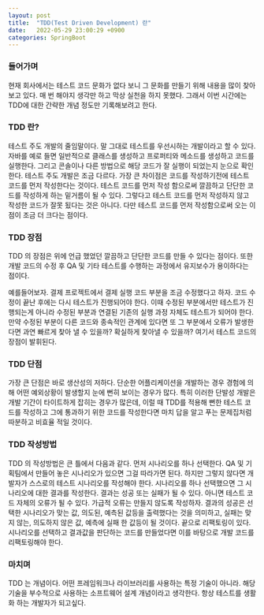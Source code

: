 ```yaml
---
layout: post
title:  "TDD(Test Driven Development) 란"
date:   2022-05-29 23:00:29 +0900
categories: SpringBoot
---
```


### 들어가며
현재 회사에서는 테스트 코드 문화가 없다 보니 그 문화를 만들기 위해 내용을 많이 찾아보고 있다.
매 번 해야지 생각만 하고 막상 실천을 하지 못했다. 그래서 이번 시간에는 TDD에 대한 간략한 개념 정도만
기록해보려고 한다.

### TDD 란?
테스트 주도 개발의 줄임말이다. 말 그대로 테스트를 우선시하는 개발이라고 할 수 있다.
자바를 예로 들면 일반적으로 클래스를 생성하고 프로퍼티와 메소드를 생성하고 코드를 실행한다.
그리고 콘솔이나 다른 방법으로 해당 코드가 잘 실행이 되었는지 눈으로 확인한다. 테스트 주도 개발은
조금 다르다. 가장 큰 차이점은 코드를 작성하기전에 테스트 코드를 먼저 작성한다는 것이다.
테스트 코드를 먼저 작성 함으로써 깔끔하고 단단한 코드를 작성하게 하는 밑거름이 될 수 있다.
그렇다고 테스트 코드를 먼저 작성하지 않고 작성한 코드가 잘못 됬다는 것은 아니다. 다만 
테스트 코드를 먼저 작성함으로써 오는 이점이 조금 더 크다는 점이다.

### TDD 장점
TDD 의 장점은 위에 언급 했었던 깔끔하고 단단한 코드를 만들 수 있다는 점이다. 또한 개발 코드의 수정 후 QA 및 기타 테스트를 수행하는 과정에서 유지보수가 용이하다는 점이다.

예를들어보자. 결제 프로젝트에서 결제 실행 코드 부분을 조금 수정했다고 하자. 
코드 수정이 끝난 후에는 다시 테스트가 진행되어야 한다. 
이때 수정된 부분에서만 테스트가 진행되는게 아니라 수정된 부분과 연결된 기존의 실행 과정 자체도 테스트가 되어야 한다.
만약 수정된 부분이 다른 코드와 종속적인 관계에 있다면 또 그 부분에서 오류가 발생한다면 과연 빠르게 찾아 낼 수 있을까? 
확실하게 찾아낼 수 있을까? 여기서 테스트 코드의 장점이 발휘된다.

### TDD 단점
가장 큰 단점은 바로 생산성의 저하다. 단순한 어플리케이션을 개발하는 경우 경험에 의해 어떤 예외상황이 발생할지 눈에 뻔히 보이는 경우가 많다. 
특히 이러한 단발성 개발은 개발 기간이 타이트하게 잡히는 경우가 많은데, 이럴 때 TDD를 적용해 뻔한 테스트 코드를 작성하고 그에 통과하기 위한 코드를 작성한다면 
마치 답을 알고 푸는 문제집처럼 따분하고 비효율 적일 것이다.

### TDD 작성방법
TDD 의 작성방법은 큰 틀에서 다음과 같다. 먼저 시나리오를 하나 선택한다. 
QA 및 기획팀에서 만들어 놓은 시나리오가 있으면 그걸 따라가면 된다. 
하지만 그렇지 않다면 개발자가 스스로의 테스트 시나리오를 작성해야 한다.
시나리오를 하나 선택했으면 그 시나리오에 대한 결과를 작성한다. 결과는 성공 또는 실패가 될 수 있다. 
아니면 테스트 코드 자체의 오류가 될 수 있다. 가급적 오류는 만들지 않도록 작성하자.
결과의 성공은 선택한 시나리오가 맞는 값, 의도된, 예측된 값등을 출력했다는 것을 의미하고, 실패는 맞지 않는, 의도하지 않은 값, 
예측에 실패 한 값등이 될 것이다. 끝으로 리팩토링이 있다. 시나리오를 선택하고 결과값을 판단하는 코드를 만들었다면 
이를 바탕으로 개발 코드를 리팩토링해야 한다.

### 마치며
TDD 는 개념이다. 어떤 프레임워크나 라이브러리를 사용하는 특정 기술이 아니라. 해당 기술을 부수적으로 사용하는 소프트웨어 설계 개념이라고 생각한다.
항상 테스트를 생활화 하는 개발자가 되고싶다.



